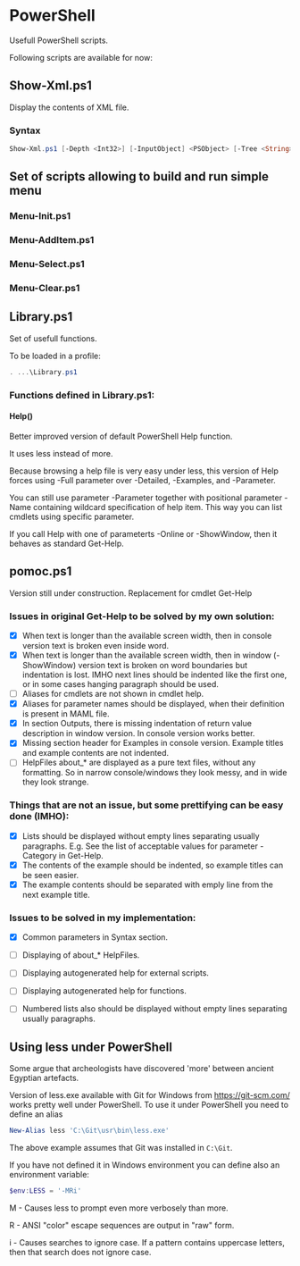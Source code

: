 PowerShell
========================================

Usefull PowerShell scripts.


Following scripts are available for now:



Show-Xml.ps1
----------------------------------------

Display the contents of XML file.

### Syntax

```PowerShell
Show-Xml.ps1 [-Depth <Int32>] [-InputObject] <PSObject> [-Tree <String>] [-Width <Int32>] [<CommonParameters>]
````




Set of scripts allowing to build and run simple menu
----------------------------------------

### Menu-Init.ps1

### Menu-AddItem.ps1

### Menu-Select.ps1

### Menu-Clear.ps1



Library.ps1
----------------------------------------

Set of usefull functions.

To be loaded in a profile:

```PowerShell
. ...\Library.ps1
```


### Functions defined in Library.ps1:

#### Help()

Better improved version of default PowerShell Help function.

It uses less instead of more.

Because browsing a help file is very easy under less, this version of Help forces using
-Full parameter over -Detailed, -Examples, and -Parameter.

You can still use parameter -Parameter together with positional parameter -Name containing
wildcard specification of help item. This way you can list cmdlets using specific parameter.

If you call Help with one of parameterts -Online or -ShowWindow, then it behaves as standard Get-Help.



pomoc.ps1
----------------------------------------

Version still under construction. Replacement for cmdlet Get-Help

### Issues in original Get-Help to be solved by my own solution:

- [X] When text is longer than the available screen width, then in console version text is broken even inside word.
- [X] When text is longer than the available screen width, then in window (-ShowWindow) version text is broken on word boundaries but indentation is lost. IMHO next lines should be indented like the first one, or in some cases hanging paragraph should be used.
- [ ] Aliases for cmdlets are not shown in cmdlet help.
- [X] Aliases for parameter names should be displayed, when their definition is present in MAML file.
- [X] In section Outputs, there is missing indentation of return value description in window version. In console version works better.
- [X] Missing section header for Examples in console version. Example titles and example contents are not indented.
- [ ] HelpFiles about_* are displayed as a pure text files, without any formatting. So in narrow console/windows they look messy, and in wide they look strange.

### Things that are not an issue, but some prettifying can be easy done (IMHO):

- [X] Lists should be displayed without empty lines separating usually paragraphs. E.g. See the list of acceptable values for parameter -Category in Get-Help.
- [X] The contents of the example should be indented, so example titles can be seen easier.
- [X] The example contents should be separated with emply line from the next example title.

### Issues to be solved in my implementation:
- [X] Common parameters in Syntax section.
- [ ] Displaying of about_* HelpFiles.
- [ ] Displaying autogenerated help for external scripts.
- [ ] Displaying autogenerated help for functions.
- [ ] Numbered lists also should be displayed without empty lines separating usually paragraphs.


Using less under PowerShell
----------------------------------------

Some argue that archeologists have discovered 'more' between ancient Egyptian artefacts.

Version of less.exe available with Git for Windows from https://git-scm.com/ works pretty well
under PowerShell. To use it under PowerShell you need to define an alias

```PowerShell
New-Alias less 'C:\Git\usr\bin\less.exe'
```

The above example assumes that Git was installed in `C:\Git`.

If you have not defined it in Windows environment you can define also an environment variable:

```PowerShell
$env:LESS = '-MRi'
```

M - Causes less to prompt even more verbosely than more.

R - ANSI "color" escape sequences are output in "raw" form.

i - Causes searches to ignore case. If a pattern contains uppercase letters, then that search does not ignore case.


